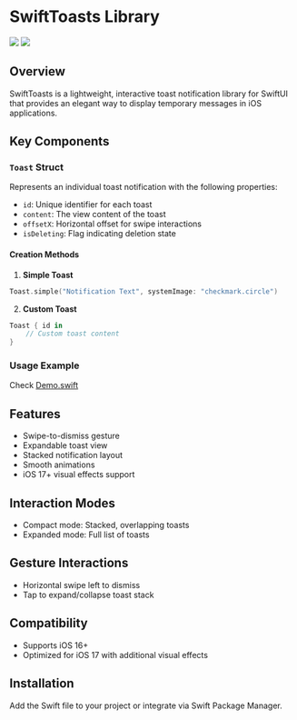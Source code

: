# SwiftToasts Library

[![](https://img.shields.io/endpoint?url=https%3A%2F%2Fswiftpackageindex.com%2Fapi%2Fpackages%2Fc2p-cmd%2FSwiftToasts%2Fbadge%3Ftype%3Dswift-versions)](https://swiftpackageindex.com/c2p-cmd/SwiftToasts)
[![](https://img.shields.io/endpoint?url=https%3A%2F%2Fswiftpackageindex.com%2Fapi%2Fpackages%2Fc2p-cmd%2FSwiftToasts%2Fbadge%3Ftype%3Dplatforms)](https://swiftpackageindex.com/c2p-cmd/SwiftToasts)

## Overview
SwiftToasts is a lightweight, interactive toast notification library for SwiftUI that provides an elegant way to display temporary messages in iOS applications.

## Key Components

### `Toast` Struct
Represents an individual toast notification with the following properties:
- `id`: Unique identifier for each toast
- `content`: The view content of the toast
- `offsetX`: Horizontal offset for swipe interactions
- `isDeleting`: Flag indicating deletion state

#### Creation Methods
1. **Simple Toast**
```swift
Toast.simple("Notification Text", systemImage: "checkmark.circle")
```

2. **Custom Toast**
```swift
Toast { id in
    // Custom toast content
}
```

### Usage Example
Check [Demo.swift](./Sources/SwiftToasts/Demo.swift)

## Features
- Swipe-to-dismiss gesture
- Expandable toast view
- Stacked notification layout
- Smooth animations
- iOS 17+ visual effects support

## Interaction Modes
- Compact mode: Stacked, overlapping toasts
- Expanded mode: Full list of toasts

## Gesture Interactions
- Horizontal swipe left to dismiss
- Tap to expand/collapse toast stack

## Compatibility
- Supports iOS 16+
- Optimized for iOS 17 with additional visual effects

## Installation
Add the Swift file to your project or integrate via Swift Package Manager.
